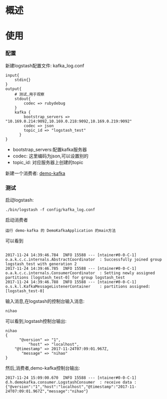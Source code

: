 # 概述
# 使用
### 配置
新建logstash配置文件: kafka_log.conf
``` 
input{
    stdin{}
}
output{
    # 测试,用于观察
    stdout{
        codec => rubydebug
    }
    kafka {
        bootstrap_servers => "10.169.0.214:9092,10.169.0.218:9092,10.169.0.219:9092"
        codec => json
        topic_id => "logstash_test"
      }
}
```
* bootstrap_servers:配置kafka服务器
* codec: 这里编码为json,可以设置别的
* topic_id: 对应服务器上创建的topic

新建一个消费者: [demo-kafka](https://github.com/nblib/demo-kafka)

### 测试
启动logstash:
``` 
./bin/logstash -f config/kafka_log.conf
```
启动消费者
``` 
运行 demo-kafka 的 DemoKafkaApplication 的main方法
```
可以看到
``` 

2017-11-24 14:39:46.784  INFO 15588 --- [ntainer#0-0-C-1] o.a.k.c.c.internals.AbstractCoordinator  : Successfully joined group logstash_test with generation 2
2017-11-24 14:39:46.785  INFO 15588 --- [ntainer#0-0-C-1] o.a.k.c.c.internals.ConsumerCoordinator  : Setting newly assigned partitions [logstash_test-0] for group logstash_test
2017-11-24 14:39:46.788  INFO 15588 --- [ntainer#0-0-C-1] o.s.k.l.KafkaMessageListenerContainer    : partitions assigned:[logstash_test-0]
```
输入消息,在logstash的控制台输入消息:
``` 
nihao
```
可以看到,logstash控制台输出:
``` 
nihao
{
      "@version" => "1",
          "host" => "localhost",
    "@timestamp" => 2017-11-24T07:09:01.967Z,
       "message" => "nihao"
}
```
然后,消费者,demo-kafka控制台输出:
``` 
2017-11-24 15:09:00.670  INFO 15588 --- [ntainer#0-0-C-1] d.h.demokafka.consumer.LogstashConsumer  : receive data : {"@version":"1","host":"localhost","@timestamp":"2017-11-24T07:09:01.967Z","message":"nihao"}

```
